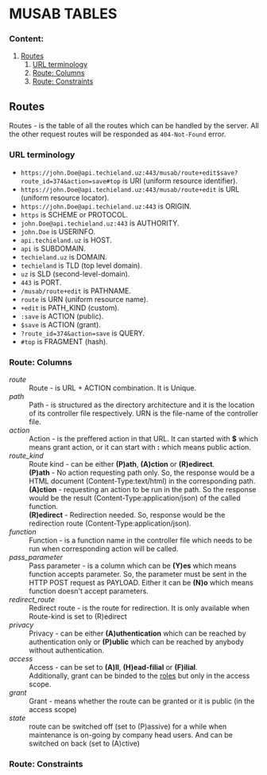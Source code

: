 # **MUSAB TABLES**

### Content:

1. [Routes](#routes)
   1. [URL terminology](#URL-terminology)
   1. [Route: Columns](#Route:-Columns)
   1. [Route: Constraints](#Route:-Constraints)

## Routes

Routes - is the table of all the routes which can be handled by the server. All the other request routes will be responded as `404-Not-Found` error.

### URL terminology

- `https://john.Doe@api.techieland.uz:443/musab/route+edit$save?route_id=374&action=save#top` is URI (uniform resource identifier).
- `https://john.Doe@api.techieland.uz:443/musab/route+edit` is URL (uniform resource locator).
- `https://john.Doe@api.techieland.uz:443` is ORIGIN.
- `https` is SCHEME or PROTOCOL.
- `john.Doe@api.techieland.uz:443` is AUTHORITY.
- `john.Doe` is USERINFO.
- `api.techieland.uz` is HOST.
- `api` is SUBDOMAIN.
- `techieland.uz` is DOMAIN.
- `techieland` is TLD (top level domain).
- `uz` is SLD (second-level-domain).
- `443` is PORT.
- `/musab/route+edit` is PATHNAME.
- `route` is URN (uniform resource name).
- `+edit` is PATH_KIND (custom).
- `:save` is ACTION (public).
- `$save` is ACTION (grant).
- `?route_id=374&action=save` is QUERY.
- `#top` is FRAGMENT (hash).

### Route: Columns

<dl>
  <dt><i>route</i></dt>
  <dd>Route - is URL + ACTION combination. It is Unique.</dd>

  <dt><i>path</i></dt>
  <dd>Path - is structured as the directory architecture and it is the location of its controller file respectively. URN is the file-name of the controller file.</dd>

  <dt><i>action</i></dt>
  <dd>Action - is the preffered action in that URL. It can started with <b>$</b> which means grant action, or it can start with <b>:</b> which means public action.</dd>

  <dt><i>route_kind</i></dt>
  <dd>
    Route kind - can be either <b>(P)ath</b>, <b>(A)ction</b> or <b>(R)edirect</b>.<br>
    <b>(P)ath</b> - No action requesting path only. So, the response would be a HTML document (Content-Type:text/html) in the corresponding path.<br>
    <b>(A)ction</b> - requesting an action to be run in the path. So the response would be the result (Content-Type:application/json) of the called function.<br>
    <b>(R)edirect</b> - Redirection needed. So, response would be the redirection route (Content-Type:application/json).<br>
  </dd>

  <dt><i>function</i></dt>
  <dd>Function - is a function name in the controller file which needs to be run when corresponding action will be called.</dd>

  <dt><i>pass_parameter</i></dt>
  <dd>Pass parameter - is a column which can be <b>(Y)es</b> which means function accepts parameter. So, the parameter must be sent in the HTTP POST request as PAYLOAD. Either it can be <b>(N)o</b> which means function doesn't accept parameters.</dd>

  <dt><i>redirect_route</i></dt>
  <dd>Redirect route - is the route for redirection. It is only available when Route-kind is set to (R)edirect</dd>

  <dt><i>privacy</i></dt>
  <dd>Privacy - can be either <b>(A)uthentication</b> which can be reached by authentication only or <b>(P)ublic</b> which can be reached by anybody without authentication.</dd>

  <dt><i>access</i></dt>
  <dd>
    Access - can be set to <b>(A)ll</b>, <b>(H)ead-filial</b> or <b>(F)ilial</b>.<br>
    Additionally, grant can be binded to the <a href='#roles'>roles</a> but only in the access scope.
  </dd>

  <dt><i>grant</i></dt>
  <dd>Grant - means whether the route can be granted or it is public (in the access scope)</dd>

  <dt><i>state</i></dt>
  <dd>route can be switched off (set to (P)assive) for a while when maintenance is on-going by company head users. And can be switched on back (set to (A)ctive)</dd>
</dl>

### Route: Constraints
